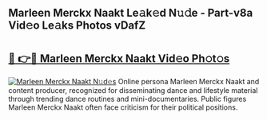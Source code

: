 ## Marleen Merckx Naakt Le𝚊k𝚎d N𝚞𝚍e - Part-v8a Vid𝚎o Le𝚊ks Photos vDafZ

# <h2><a href="http://fb4qi4l.evod.top/?m=Marleen+Merckx+Naakt">🔗 👉🔴 Marleen Merckx Naakt Vid𝚎o Ph𝚘t𝚘s</a></h2>

[![Marleen Merckx Naakt N𝚞d𝚎s](https://i.imgur.com/8V9OHl7.gif)](http://fb4qi4l.evod.top/?m=Marleen+Merckx+Naakt)
Online persona Marleen Merckx Naakt and content producer, recognized for disseminating dance and lifestyle material through trending dance routines and mini-documentaries. Public figures Marleen Merckx Naakt often face criticism for their political positions. 
